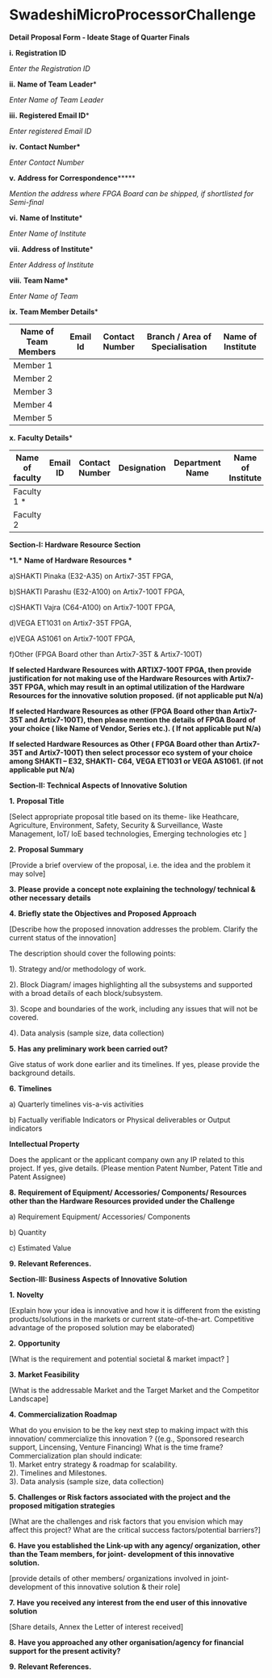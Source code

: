 # SwadeshiMicroProcessorChallenge
 

 

**Detail Proposal Form -  Ideate Stage of Quarter Finals**

 

  **i.**       **Registration ID**

*Enter the Registration ID*

 **ii.**     **Name of Team** **Leader***  

*Enter Name of Team Leader*

 

**iii.**     **Registered Email ID***

*Enter registered Email ID*

 

**iv.**     **Contact Number\***

*Enter Contact Number*

 

 **v.**     **Address for Correspondence******* 

*Mention the address where FPGA Board can be shipped, if shortlisted for Semi-final*

 

**vi.**     **Name of Institute***

*Enter  Name of Institute*

 

**vii.**     **Address of Institute***

*Enter Address of  Institute*

 

**viii.**     **Team Name\***

*Enter Name of Team*

 

**ix.**     **Team Member Details*** 

 

| **Name of Team Members** | **Email Id** | **Contact Number** | **Branch / Area of Specialisation** | **Name of Institute** |
| ------------------------ | ------------ | ------------------ | ----------------------------------- | --------------------- |
| Member 1                 |              |                    |                                     |                       |
| Member 2                 |              |                    |                                     |                       |
| Member 3                 |              |                    |                                     |                       |
| Member 4                 |              |                    |                                     |                       |
| Member 5                 |              |                    |                                     |                       |

 

**x.**     **Faculty Details*** 

| **Name of faculty** | **Email ID** | **Contact Number** | **Designation** | **Department Name** | **Name of Institute** |
| ------------------- | ------------ | ------------------ | --------------- | ------------------- | --------------------- |
| Faculty 1 *         |              |                    |                 |                     |                       |
| Faculty 2           |              |                    |                 |                     |                       |

 

 

 

**Section-I: Hardware Resource Section**

 

 

 

***1.\***      **Name of Hardware Resources \*** 

 

a)SHAKTI Pinaka (E32-A35) on Artix7-35T FPGA,

b)SHAKTI Parashu (E32-A100) on Artix7-100T FPGA,

c)SHAKTI Vajra (C64-A100) on Artix7-100T FPGA,

d)VEGA ET1031 on Artix7-35T FPGA,

e)VEGA AS1061 on Artix7-100T FPGA,

f)Other (FPGA Board other than Artix7-35T & Artix7-100T)


**If selected Hardware Resources with ARTIX7-100T FPGA, then provide justification for not making use of the Hardware Resources with Artix7-35T FPGA, which may result in an optimal utilization of the Hardware Resources for the innovative solution proposed. (if not applicable put N/a)**



**If selected Hardware Resources as other (FPGA Board other than Artix7-35T and Artix7-100T), then please mention the details of FPGA Board of your choice ( like Name of Vendor, Series etc.). ( If not applicable put N/a)**


**If selected Hardware Resources as Other ( FPGA Board other than Artix7-35T and Artix7-100T) then select processor eco system of your choice among SHAKTI – E32, SHAKTI- C64, VEGA ET1031 or VEGA AS1061. (if not applicable put N/a)**

 

**Section-II: Technical Aspects of Innovative Solution**

 

**1.**   **Proposal Title**

[Select appropriate proposal title based on its theme- like Heathcare, Agriculture, Environment, Safety, Security & Surveillance, Waste Management, IoT/ IoE based technologies, Emerging technologies etc ]

 

**2.**   **Proposal Summary** 

[Provide a brief overview of the proposal, i.e. the idea and the problem it may solve]

 

**3.**   **Please** **provide** **a concept note explaining the technology/ technical & other necessary** **details**

 

**4.**   **Briefly state the Objectives and Proposed Approach** 

[Describe how the proposed innovation addresses the problem. Clarify the current status of the innovation] 

The description should cover the following points: 

1).  Strategy and/or methodology of work. 

2). Block Diagram/ images highlighting all the subsystems and supported with a broad details of each block/subsystem.

3).  Scope and boundaries of the work, including any issues that will not be covered. 

4).  Data analysis (sample size, data collection)

 

**5.**   **Has any preliminary work been carried out?**

Give status of work done earlier and its timelines. If yes, please provide the background details.

 

**6.**   **Timelines**

a)   Quarterly timelines vis-a-vis activities 

b)   Factually verifiable Indicators or Physical deliverables or Output indicators

 

**Intellectual Property** 

Does the applicant or the applicant company own any IP related to this project. If yes, give details. (Please mention Patent Number, Patent Title and Patent Assignee)

 

**8.**   **Requirement of Equipment/ Accessories/ Components/ Resources other than the Hardware Resources provided under the Challenge**

a)   Requirement Equipment/ Accessories/ Components

b)   Quantity

c)   Estimated Value 

 

**9.**   **Relevant References.**

 

 

**Section-III: Business Aspects of Innovative Solution**

 

**1.**   **Novelty**

[Explain how your idea is innovative and how it is different from the existing products/solutions in the markets or current state-of-the-art. Competitive advantage of the proposed solution may be elaborated)

 

**2.**   **Opportunity**

[What is the requirement and potential societal &  market impact? ]

 

**3.**   **Market Feasibility**

[What is the addressable Market and the Target Market and the Competitor Landscape]

 

**4.**   **Commercialization Roadmap**

What do you envision to be the key next step to making impact with this innovation/ commercialize this innovation ? {(e.g., Sponsored research support, Lincensing, Venture Financing)                                                   What is the time frame?                                                              
Commercialization plan should indicate:                                                                  
1). Market entry strategy & roadmap for scalability.                                                                      
2). Timelines and Milestones.                                                                   
3). Data analysis (sample size, data collection)

 

**5.**   **Challenges or Risk factors associated with the project and the proposed mitigation strategies** 

[What are the challenges and risk factors that you envision which may affect this project? What are the critical success factors/potential barriers?]

 

**6.**   **Have you established the Link-up with any agency/ organization, other than the Team members, for joint- development of this innovative solution.**

[provide details of other members/ organizations involved in joint- development of this innovative solution & their role]

 

**7.**   **Have** **you received any interest from the end user of this innovative solution**

[Share details, Annex the Letter of interest received]

 

**8.**   **Have you approached any other organisation/agency for financial support for the present activity?**  

 

**9.**   **Relevant References.**

 
